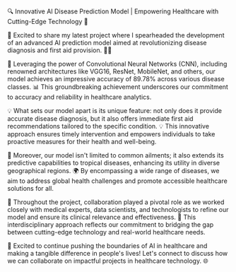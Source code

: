 🔍 Innovative AI Disease Prediction Model | Empowering Healthcare with Cutting-Edge Technology 💼

🚀 Excited to share my latest project where I spearheaded the development of an advanced AI prediction model aimed at revolutionizing disease diagnosis and first aid provision. 🤖💊

🔬 Leveraging the power of Convolutional Neural Networks (CNN), including renowned architectures like VGG16, ResNet, MobileNet, and others, our model achieves an impressive accuracy of 89.78% across various disease classes. 📊 This groundbreaking achievement underscores our commitment to accuracy and reliability in healthcare analytics.

💡 What sets our model apart is its unique feature: not only does it provide accurate disease diagnosis, but it also offers immediate first aid recommendations tailored to the specific condition. 💡 This innovative approach ensures timely intervention and empowers individuals to take proactive measures for their health and well-being.

🌴 Moreover, our model isn't limited to common ailments; it also extends its predictive capabilities to tropical diseases, enhancing its utility in diverse geographical regions. 🌍 By encompassing a wide range of diseases, we aim to address global health challenges and promote accessible healthcare solutions for all.

🤝 Throughout the project, collaboration played a pivotal role as we worked closely with medical experts, data scientists, and technologists to refine our model and ensure its clinical relevance and effectiveness. 🌟 This interdisciplinary approach reflects our commitment to bridging the gap between cutting-edge technology and real-world healthcare needs.

🌟 Excited to continue pushing the boundaries of AI in healthcare and making a tangible difference in people's lives! Let's connect to discuss how we can collaborate on impactful projects in healthcare technology. 🌐
